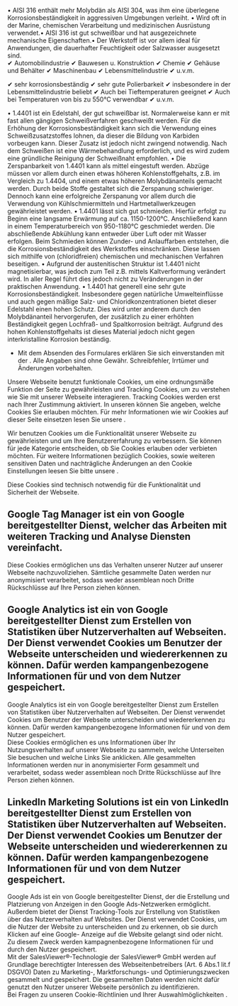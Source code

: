 • AISI 316 enthält mehr Molybdän als AISI 304, was ihm eine überlegene
Korrosionsbeständigkeit in aggressiven Umgebungen verleiht. • Wird oft in der
Marine, chemischen Verarbeitung und medizinischen Ausrüstung verwendet.• AISI
316 ist gut schweißbar und hat ausgezeichnete mechanische Eigenschaften.• Der
Werkstoff ist vor allem ideal für Anwendungen, die dauerhafter Feuchtigkeit oder
Salzwasser ausgesetzt sind.  
✔ Automobilindustrie ✔ Bauwesen u. Konstruktion ✔ Chemie ✔ Gehäuse und Behälter
✔ Maschinenbau ✔ Lebensmittelindustrie ✔ u.v.m.

✔ sehr korrosionsbeständig ✔ sehr gute Polierbarkeit ✔ insbesondere in der
Lebensmittelindustrie beliebt ✔ Auch bei Tieftemperaturen geeignet ✔ Auch bei
Temperaturen von bis zu 550°C verwendbar ✔ u.v.m.

• 1.4401 ist ein Edelstahl, der gut schweißbar ist. Normalerweise kann er mit
fast allen gängigen Schweißverfahren geschweißt werden. Für die Erhöhung der
Korrosionsbeständigkeit kann sich die Verwendung eines Schweißzusatzstoffes
lohnen, da dieser die Bildung von Karbiden vorbeugen kann. Dieser Zusatz ist
jedoch nicht zwingend notwendig. Nach dem Schweißen ist eine Wärmebehandlung
erforderlich, und es wird zudem eine gründliche Reinigung der Schweißnaht
empfohlen. • Die Zerspanbarkeit von 1.4401 kann als mittel eingestuft werden.
Abzüge müssen vor allem durch einen etwas höheren Kohlenstoffgehalts, z.B. im
Vergleich zu 1.4404, und einem etwas höheren Molybdänanteils gemacht werden.
Durch beide Stoffe gestaltet sich die Zerspanung schwieriger. Dennoch kann eine
erfolgreiche Zerspanung vor allem durch die Verwendung von Kühlschmiermitteln
und Hartmetallwerkzeugen gewährleistet werden. • 1.4401 lässt sich gut
schmieden. Hierfür erfolgt zu Beginn eine langsame Erwärmung auf ca.
1150-1200°C. Anschließend kann in einem Temperaturbereich von 950-1180°C
geschmiedet werden. Die abschließende Abkühlung kann entweder über Luft oder mit
Wasser erfolgen. Beim Schmieden können Zunder- und Anlauffarben entstehen, die
die Korrosionsbeständigkeit des Werkstoffes einschränken. Diese lassen sich
mithilfe von (chloridfreien) chemischen und mechanischen Verfahren beseitigen. •
Aufgrund der austenitischen Struktur ist 1.4401 nicht magnetisierbar, was jedoch
zum Teil z.B. mittels Kaltverformung verändert wird. In aller Regel führt dies
jedoch nicht zu Veränderungen in der praktischen Anwendung. • 1.4401 hat
generell eine sehr gute Korrosionsbeständigkeit. Insbesondere gegen natürliche
Umwelteinflüsse und auch gegen mäßige Salz- und Chloridkonzentrationen bietet
dieser Edelstahl einen hohen Schutz. Dies wird unter anderem durch den
Molybdänanteil hervorgerufen, der zusätzlich zu einer erhöhten Beständigkeit
gegen Lochfraß- und Spaltkorrosion beiträgt. Aufgrund des hohen
Kohlenstoffgehalts ist dieses Material jedoch nicht gegen interkristalline
Korrosion beständig.

* Mit dem Absenden des Formulares erklären Sie sich einverstanden mit der .
Alle Angaben sind ohne Gewähr. Schreibfehler, Irrtümer und Änderungen
vorbehalten.

Unsere Webseite benutzt funktionale Cookies, um eine ordnungsmäße Funktion der
Seite zu gewährleisten und Tracking Cookies, um zu verstehen wie Sie mit unserer
Webseite interagieren. Tracking Cookies werden erst nach Ihrer Zustimmung
aktiviert. In unseren können Sie angeben, welche Cookies Sie erlauben möchten.
Für mehr Informationen wie wir Cookies auf dieser Seite einsetzen lesen Sie
unsere .

Wir benutzen Cookies um die Funktionalität unserer Webseite zu gewährleisten und
um Ihre Benutzererfahrung zu verbessern. Sie können für jede Kategorie
entscheiden, ob Sie Cookies erlauben oder verbieten möchten. Für weitere
Informationen bezüglich Cookies, sowie weiteren sensitiven Daten und
nachträgliche Änderungen an den Cookie Einstellungen leesen Sie bitte unsere .

Diese Cookies sind technisch notwendig für die Funktionalität und Sicherheit der
Webseite.

Google Tag Manager ist ein von Google bereitgestellter Dienst, welcher das
Arbeiten mit weiteren Tracking und Analyse Diensten vereinfacht.  
---  
Diese Cookies ermöglichen uns das Verhalten unserer Nutzer auf unserer Webseite
nachzuvollziehen. Sämtliche gesammelte Daten werden nur anonymisiert
verarbeitet, sodass weder assemblean noch Dritte Rückschlüsse auf Ihre Person
ziehen können.

Google Analytics ist ein von Google bereitgestellter Dienst zum Erstellen von
Statistiken über Nutzerverhalten auf Webseiten. Der Dienst verwendet Cookies um
Benutzer der Webseite unterscheiden und wiedererkennen zu können. Dafür werden
kampangenbezogene Informationen für und von dem Nutzer gespeichert.  
---  
Google Analytics ist ein von Google bereitgestellter Dienst zum Erstellen von
Statistiken über Nutzerverhalten auf Webseiten. Der Dienst verwendet Cookies um
Benutzer der Webseite unterscheiden und wiedererkennen zu können. Dafür werden
kampangenbezogene Informationen für und von dem Nutzer gespeichert.  
Diese Cookies ermöglichen es uns Informationen über Ihr Nutzungsverhalten auf
unserer Webseite zu sammeln, welche Unterseiten Sie besuchen und welche Links
Sie anklicken. Alle gesammelten Informationen werden nur in anonymisierter Form
gesammelt und verarbeitet, sodass weder assemblean noch Dritte Rückschlüsse auf
Ihre Person ziehen können.

LinkedIn Marketing Solutions ist ein von LinkedIn bereitgestellter Dienst zum
Erstellen von Statistiken über Nutzerverhalten auf Webseiten. Der Dienst
verwendet Cookies um Benutzer der Webseite unterscheiden und wiedererkennen zu
können. Dafür werden kampangenbezogene Informationen für und von dem Nutzer
gespeichert.  
---  
Google Ads ist ein von Google bereitgestellter Dienst, der die Erstellung und
Platzierung von Anzeigen in den Google Ads-Netzwerken ermöglicht. Außerdem
bietet der Dienst Tracking-Tools zur Erstellung von Statistiken über das
Nutzerverhalten auf Websites. Der Dienst verwendet Cookies, um die Nutzer der
Website zu unterscheiden und zu erkennen, ob sie durch Klicken auf eine Google-
Anzeige auf die Website gelangt sind oder nicht. Zu diesem Zweck werden
kampagnenbezogene Informationen für und durch den Nutzer gespeichert.  
Mit der SalesViewer®-Technologie der SalesViewer® GmbH werden auf Grundlage
berechtigter Interessen des Webseitenbetreibers (Art. 6 Abs.1 lit.f DSGVO) Daten
zu Marketing-, Marktforschungs- und Optimierungszwecken gesammelt und
gespeichert. Die gesammelten Daten werden nicht dafür genutzt den Nutzer unserer
Webseite persönlich zu identifizieren.  
Bei Fragen zu unseren Cookie-Richtlinien und Ihrer Auswahlmöglichkeiten .

